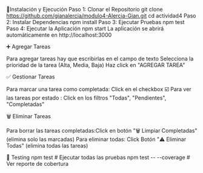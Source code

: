 🚀Instalación y Ejecución
Paso 1: Clonar el Repositorio
git clone https://github.com/gianalercia/modulo4-Alercia-Gian.git
cd actividad4
Paso 2: Instalar Dependencias
npm install
Paso 3: Ejecutar Pruebas
npm test
Paso 4: Ejecutar la Aplicación
npm start
La aplicación se abrirá automáticamente en http://localhost:3000

➕ Agregar Tareas

Para agregar tareas hay que escribirlas en el campo de texto
Selecciona la prioridad de la tarea (Alta, Media, Baja)
Haz click en "AGREGAR TAREA"

✅ Gestionar Tareas

Para marcar una tarea como completada: Click en el checkbox ☑️
Para ver las tareas por estado : Click en los filtros "Todas", "Pendientes", "Completadas"

🗑️ Eliminar Tareas

Para borrar las tareas completadas:Click en botón "🗑️ Limpiar Completadas" (elimina solo las marcadas)
Para eliminar todas: Click Botón "⚠️ Eliminar Todas" (elimina todas las tareas)


🧪 Testing
npm test               # Ejecutar todas las pruebas
npm test -- --coverage # Ver reporte de cobertura
